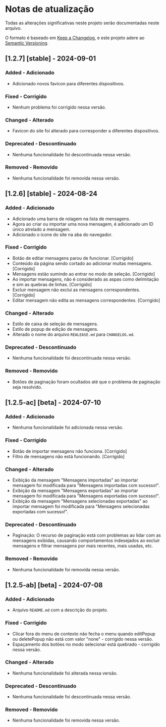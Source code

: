 # Notas de atualização

Todas as alterações significativas neste projeto serão documentadas neste arquivo.

O formato é baseado em [Keep a Changelog](https://keepachangelog.com/en/1.1.0/),
e este projeto adere ao [Semantic Versioning](https://semver.org/spec/v2.0.0.html).

## [1.2.7] [stable] - 2024-09-01

  ### Added - Adicionado

  - Adicionado novos favicon para diferentes dispositivos.

  ### Fixed - Corrigido

  - Nenhum problema foi corrigido nessa versão.

  ### Changed - Alterado

  - Favicon do site foi alterado para corresponder a diferentes dispositivos.

  ### Deprecated - Descontinuado

  - Nenhuma funcionalidade foi descontinuada nessa versão.

  ### Removed - Removido

  - Nenhuma funcionalidade foi removida nessa versão.

## [1.2.6] [stable] - 2024-08-24

  ### Added - Adicionado

  - Adicionado uma barra de rolagem na lista de mensagens.
  - Agora ao criar ou importar uma nova mensagem, é adicionado um ID único atrelado a mensagem.
  - Adicionado o ícone do site na aba do navegador.

  ### Fixed - Corrigido

  - Botão de editar mensagens parou de funcionar. [Corrigido]
  - Conteúdo da página sendo cortado ao adicionar muitas mensagens. [Corrigido]
  - Mensagens estão sumindo ao entrar no modo de seleção. [Corrigido]
  - Ao importar mensagens, não é considerado as aspas como delimitação e sim as quebras de linhas. [Corrigido]
  - Excluir mensagem não exclui as mensagens correspondentes. [Corrigido]
  - Editar mensagem não edita as mensagens correspondentes. [Corrigido]

  ### Changed - Alterado

  - Estilo de caixa de seleção de mensagens.
  - Estilo de popup de edição de mensagens.
  - Alterado o nome do arquivo `REALEASE.md` para `CHANGELOG.md`.

  ### Deprecated - Descontinuado

  - Nenhuma funcionalidade foi descontinuada nessa versão.

  ### Removed - Removido

  - Botões de paginação foram ocultados até que o problema de paginação seja resolvido.

## [1.2.5-ac] [beta] - 2024-07-10

  ### Added - Adicionado

  - Nenhuma funcionalidade foi adicionada nessa versão.

  ### Fixed - Corrigido

  - Botão de importar mensagens não funciona. [Corrigido]
  - Filtro de mensagens não está funcionando. [Corrigido]

  ### Changed - Alterado

  - Exibição da mensagem "Mensagens importadas" ao importar mensagem foi modificada para "Mensagens importadas com sucesso!".
  - Exibição da mensagem "Mensagens exportadas" ao importar mensagem foi modificada para "Mensagens exportadas com sucesso!".
  - Exibição da mensagem "Mensagens selecionadas exportadas" ao importar mensagem foi modificada para "Mensagens selecionadas exportadas com sucesso!".

  ### Deprecated - Descontinuado

  - Paginação: O recurso de paginação está com problemas ao lidar com as mensagens exibidas, causando comportamentos indesejados ao excluir mensagens e filtrar mensagens por mais recentes, mais usadas, etc.

  ### Removed - Removido

  - Nenhuma funcionalidade foi removida nessa versão.

## [1.2.5-ab] [beta] - 2024-07-08

  ### Added - Adicionado

  - Arquivo `README.md` com a descrição do projeto.

  ### Fixed - Corrigido

  - Clicar fora do menu de contexto não fecha o menu quando editPopup ou deletePopup não está com valor "none" - corrigido nessa versão.
  - Espaçamento dos botões no modo selecionar está quebrado - corrigido nessa versão.

  ### Changed - Alterado

  - Nenhuma funcionalidade foi alterada nessa versão.

  ### Deprecated - Descontinuado

  - Nenhuma funcionalidade foi descontinuada nessa versão.

  ### Removed - Removido

  - Nenhuma funcionalidade foi removida nessa versão.
